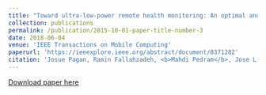 ```yaml
---
title: "Toward ultra-low-power remote health monitoring: An optimal and adaptive compressed sensing framework for activity recognition"
collection: publications
permalink: /publication/2015-10-01-paper-title-number-3
date: 2018-06-04
venue: 'IEEE Transactions on Mobile Computing'
paperurl: 'https://ieeexplore.ieee.org/abstract/document/8371282'
citation: 'Josue Pagan, Ramin Fallahzadeh, <b>Mahdi Pedram</b>, Jose L Risco-Martin, Jose M Moya, Jose L Ayala, Hassan Ghasemzadeh. (2015). &quot;Toward ultra-low-power remote health monitoring: An optimal and adaptive compressed sensing framework for activity recognition.&quot; <i>IEEE Transactions on Mobile Computing</i>.'
---
```


[Download paper here](https://github.com/mahdipedro/mpedram.github.io/blob/master/files/toward%20ultra-low-power.pdf)
